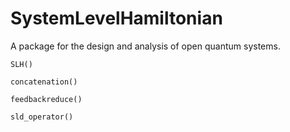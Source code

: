 # SystemLevelHamiltonian
A package for the design and analysis of open quantum systems.

```@docs
SLH()
```

```@docs
concatenation()
```

```@docs
feedbackreduce()
```

```@docs
sld_operator()
```